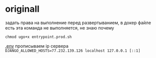 # originall

задать права на выполнение перед развертыванием, в докер файле есть эта команда не выполняется, не знаю почему

```chmod ugo+x entrypoint.prod.sh ```


[.env](https://github.com/jmldigital/originall/blob/master/.env)  прописываем ip сервера  
```DJANGO_ALLOWED_HOSTS=77.232.139.126 localhost 127.0.0.1 [::1]```
